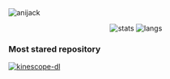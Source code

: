 <img src="https://0x0.st/HvDB.png" alt="anijack">


<p align="center">
    <img align="" src="https://github-readme-stats.vercel.app/api?username=anijackich&theme=nord&bg_color=00000000&count_private=true&show_icons=true&hide_border=true&hide=prs,issues,contribs&include_all_commits=true&card_width=350&custom_title=GitHub%20Stats" alt="stats">
    <img align="" src="https://github-readme-stats.vercel.app/api/top-langs/?username=anijackich&title_color=81a1c1&bg_color=0000&show_icons=true&theme=dracula&hide_border=true&langs_count=2&card_width=400" alt="langs">
</p>

### Most stared repository
<a href="https://github.com/anijackich/kinescope-dl"><img src="https://github-readme-stats.vercel.app/api/pin/?username=anijackich&repo=kinescope-dl&theme=nord&hide_border=true" alt="kinescope-dl"> </a> 

